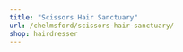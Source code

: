 ```yaml
---
title: "Scissors Hair Sanctuary"
url: /chelmsford/scissors-hair-sanctuary/
shop: hairdresser
---
```

